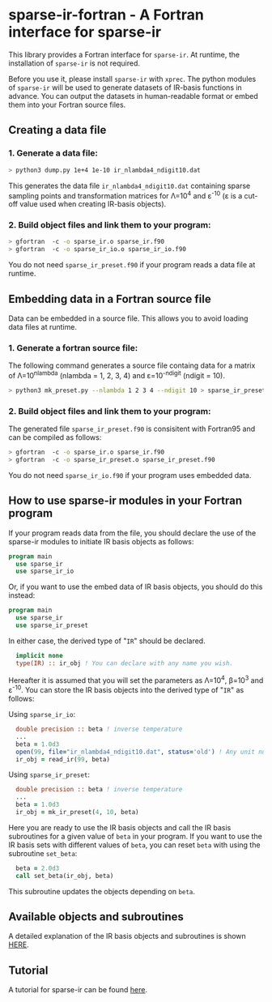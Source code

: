 # sparse-ir-fortran - A Fortran interface for sparse-ir

This library provides a Fortran interface for `sparse-ir`.
At runtime, the installation of `sparse-ir` is not required.

Before you use it, please install `sparse-ir` with `xprec`. The python modules of `sparse-ir` will be used to generate datasets of IR-basis functions in advance. You can output the datasets in human-readable format or embed them into your Fortran source files.

## Creating a data file
### 1. Generate a data file:

```bash
> python3 dump.py 1e+4 1e-10 ir_nlambda4_ndigit10.dat
```

This generates the data file `ir_nlambda4_ndigit10.dat` containing sparse sampling points and transformation matrices for Λ=10<sup>4</sup> and ε<sup>-10</sup>  (ε is a cut-off value used when creating IR-basis objects).

### 2. Build object files and link them to your program:

```bash
> gfortran  -c -o sparse_ir.o sparse_ir.f90
> gfortran  -c -o sparse_ir_io.o sparse_ir_io.f90
```

You do not need `sparse_ir_preset.f90` if your program reads a data file at runtime.

## Embedding data in a Fortran source file
Data can be embedded in a source file.
This allows you to avoid loading data files at runtime.

### 1. Generate a fortran source file:

The following command generates a source file containg data for a matrix of
Λ=10<sup>nlambda</sup> (nlambda = 1, 2, 3, 4) and ε=10<sup>-ndigit</sup> (ndigit = 10).

```bash
> python3 mk_preset.py --nlambda 1 2 3 4 --ndigit 10 > sparse_ir_preset.f90
```

### 2. Build object files and link them to your program:

The generated file `sparse_ir_preset.f90` is consisitent with Fortran95 and can be compiled as follows:

```bash
> gfortran  -c -o sparse_ir.o sparse_ir.f90
> gfortran  -c -o sparse_ir_preset.o sparse_ir_preset.f90
```

You do not need `sparse_ir_io.f90` if your program uses embedded data.

## How to use sparse-ir modules in your Fortran program
If your program reads data from the file, you should declare the use of the sparse-ir modules to initiate IR basis objects as follows:

```fortran
program main
  use sparse_ir
  use sparse_ir_io
```

Or, if you want to use the embed data of IR basis objects, you should do this instead:

```fortran
program main
  use sparse_ir
  use sparse_ir_preset
```

In either case, the derived type of "`IR`" should be declared.

```fortran
  implicit none
  type(IR) :: ir_obj ! You can declare with any name you wish.
```

Hereafter it is assumed that you will set the parameters as Λ=10<sup>4</sup>, β=10<sup>3</sup> and ε<sup>-10</sup>.
You can store the IR basis objects into the derived type of "`IR`" as follows:

Using `sparse_ir_io`:

```fortran
  double precision :: beta ! inverse temperature
  ...
  beta = 1.0d3
  open(99, file="ir_nlambda4_ndigit10.dat", status='old') ! Any unit number is OK.
  ir_obj = read_ir(99, beta)
```

Using `sparse_ir_preset`:

```fortran
  double precision :: beta ! inverse temperature
  ...
  beta = 1.0d3
  ir_obj = mk_ir_preset(4, 10, beta)
```

Here you are ready to use the IR basis objects and call the IR basis subroutines for a given value of `beta` in your program. If you want to use the IR basis sets with different values of `beta`, you can reset `beta` with using the subroutine `set_beta`:

```fortran
  beta = 2.0d3
  call set_beta(ir_obj, beta)
```

This subroutine updates the objects depending on `beta`.

## Available objects and subroutines

A detailed explanation of the IR basis objects and subroutines is shown [HERE](https://spm-lab.github.io/sparse-ir-fortran/).

## Tutorial

A tutorial for sparse-ir can be found [here](https://spm-lab.github.io/sparse-ir-tutorial/).
